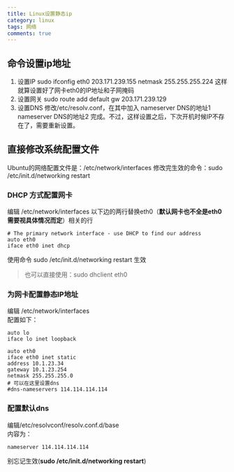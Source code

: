 ```yaml
---
title: Linux设置静态ip
category: linux
tags: 网络
comments: true
---
```


## 命令设置ip地址

1. 设置IP sudo ifconfig eth0 203.171.239.155 netmask 255.255.255.224 这样就算设置好了网卡eth0的IP地址和子网掩码
2. 设置网关 sudo route add default gw 203.171.239.129
3. 设置DNS 修改/etc/resolv.conf，在其中加入 nameserver DNS的地址1 nameserver DNS的地址2 完成。不过，这样设置之后，下次开机时候IP不存在了，需要重新设置。

<!-- more -->

## 直接修改系统配置文件

Ubuntu的网络配置文件是：/etc/network/interfaces
修改完生效的命令：sudo /etc/init.d/networking restart

### DHCP 方式配置网卡

编辑 /etc/network/interfaces 以下边的两行替换eth0（**默认网卡也不全是eth0需要视具体情况而定**）相关的行

```text
# The primary network interface - use DHCP to find our address  
auto eth0  
iface eth0 inet dhcp
```
使用命令 sudo /etc/init.d/networking restart 生效

> 也可以直接使用：sudo dhclient eth0

### 为网卡配置静态IP地址

编辑 /etc/network/interfaces    
配置如下：
```text
auto lo
iface lo inet loopback

auto eth0
iface eth0 inet static
address 10.1.23.34
gateway 10.1.23.254
netmask 255.255.255.0
# 可以在这里设置dns
#dns-nameservers 114.114.114.114
```
### 配置默认dns

编辑/etc/resolvconf/resolv.conf.d/base    
内容为：
```
nameserver 114.114.114.114
```

别忘记生效(**sudo /etc/init.d/networking restart**)
